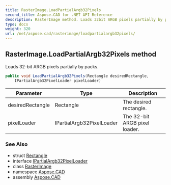 ```yaml
---
title: RasterImage.LoadPartialArgb32Pixels
second_title: Aspose.CAD for .NET API Reference
description: RasterImage method. Loads 32bit ARGB pixels partially by packs
type: docs
weight: 320
url: /net/aspose.cad/rasterimage/loadpartialargb32pixels/
---
```

## RasterImage.LoadPartialArgb32Pixels method

Loads 32-bit ARGB pixels partially by packs.

```csharp
public void LoadPartialArgb32Pixels(Rectangle desiredRectangle, 
    IPartialArgb32PixelLoader pixelLoader)
```

| Parameter | Type | Description |
| --- | --- | --- |
| desiredRectangle | Rectangle | The desired rectangle. |
| pixelLoader | IPartialArgb32PixelLoader | The 32-bit ARGB pixel loader. |

### See Also

* struct [Rectangle](../../rectangle/)
* interface [IPartialArgb32PixelLoader](../../ipartialargb32pixelloader/)
* class [RasterImage](../)
* namespace [Aspose.CAD](../../rasterimage/)
* assembly [Aspose.CAD](../../../)


